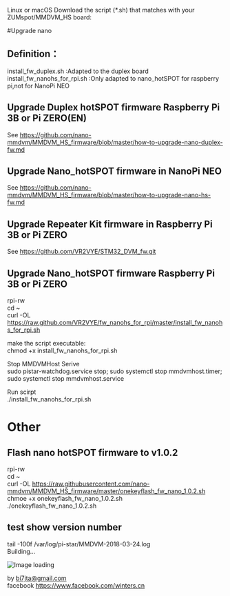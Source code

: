 Linux or macOS Download the script (*.sh) that matches with your ZUMspot/MMDVM_HS board:  

#Upgrade nano 
 
## Definition：  
install_fw_duplex.sh :Adapted to the duplex board 
install_fw_nanohs_for_rpi.sh :Only adapted to nano_hotSPOT for raspberry pi,not for NanoPi NEO   
  
## Upgrade Duplex hotSPOT firmware Raspberry Pi 3B or Pi ZERO(EN)   
See https://github.com/nano-mmdvm/MMDVM_HS_firmware/blob/master/how-to-upgrade-nano-duplex-fw.md
  
 
## Upgrade Nano_hotSPOT firmware in NanoPi NEO
See https://github.com/nano-mmdvm/MMDVM_HS_firmware/blob/master/how-to-upgrade-nano-hs-fw.md    
    
   
## Upgrade Repeater Kit firmware in Raspberry Pi 3B or Pi ZERO   
See https://github.com/VR2VYE/STM32_DVM_fw.git    
  
## Upgrade Nano_hotSPOT firmware Raspberry Pi 3B or Pi ZERO  
rpi-rw    
cd ~    
curl -OL https://raw.github.com/VR2VYE/fw_nanohs_for_rpi/master/install_fw_nanohs_for_rpi.sh    
  
make the script executable:    
chmod +x install_fw_nanohs_for_rpi.sh    
  
Stop MMDVMHost Serive   
sudo pistar-watchdog.service stop; sudo systemctl stop mmdvmhost.timer; sudo systemctl stop mmdvmhost.service   
  
Run scirpt   
./install_fw_nanohs_for_rpi.sh    



# Other
## Flash nano hotSPOT firmware to v1.0.2
rpi-rw    
cd ~     
curl -OL https://raw.githubusercontent.com/nano-mmdvm/MMDVM_HS_firmware/master/onekeyflash_fw_nano_1.0.2.sh  
chmoe +x onekeyflash_fw_nano_1.0.2.sh  
./onekeyflash_fw_nano_1.0.2.sh  
   
## test show version number
tail -100f /var/log/pi-star/MMDVM-2018-03-24.log   
Building...   

![Image loading](/forward.png)   

by bi7jta@gmail.com  
facebook https://www.facebook.com/winters.cn  
   
